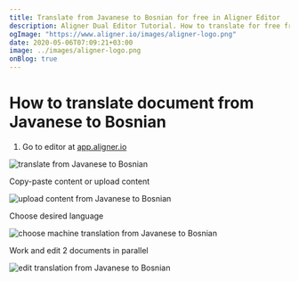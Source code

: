```yaml
---
title: Translate from Javanese to Bosnian for free in Aligner Editor
description: Aligner Dual Editor Tutorial. How to translate for free from Javanese to Bosnian. Aligner is multilingual document management platform. 
ogImage: "https://www.aligner.io/images/aligner-logo.png"
date: 2020-05-06T07:09:21+03:00
image: ../images/aligner-logo.png
onBlog: true
---
```


# How to translate document from Javanese to Bosnian

1. Go to editor at [app.aligner.io](https://app.aligner.io "Aligner App web page")

![translate from Javanese to Bosnian](../aligner-blank-editor.png "translate from Javanese to Bosnian")

Copy-paste content or upload content

![upload content from Javanese to Bosnian](../aligner-uploaded-document.png "upload content from Javanese to Bosnian")

Choose desired language

![choose machine translation from Javanese to Bosnian](../aligner-language-dropdown.png "choose machine translation from Javanese to Bosnian")

Work and edit 2 documents in parallel

![edit translation from Javanese to Bosnian](../aligner-double-sitded-editor.png "edit translation from Javanese to Bosnian")

